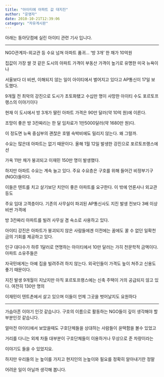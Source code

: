 ```yaml
---
title: "아이티에 아파트 값 대지진"
author: "운영자"
date: 2010-10-21T12:39:06
category: "자유게시판"
---
```


아래는 동아닷컴에 실린 아이티 관련 기사 입니다.

----------------------------------------

NGO관계자-외교관 등 수요 넘쳐 아파트 품귀… ‘방 3개’ 한 채가 10억원

집값이 가장 쌀 것 같은 도시의 아파트 가격이 부동산 가격이 높기로 유명한 미국 뉴욕이나

서울보다 더 비싼, 이해되지 않는 일이 아이티에서 벌어지고 있다고 AP통신이 17일 보도했다.

9개월 전 최악의 강진으로 도시가 초토화됐고 수십만 명이 사망한 아이티 수도 포르토프랭스의 이야기이다

현재 이 도시에서 방 3개가 딸린 아파트 가격은 90만 달러(약 10억 원)에 이른다.

조망이 좋은 방 3칸짜리는 한 달 임차료가 1만5000달러(약 1680만 원)다.

이 정도면 뉴욕 중심부의 괜찮은 호텔 숙박비에도 밀리지 않는다. 왜 그럴까.

수요는 많은데 아파트는 없기 때문이다. 올해 1월 12일 발생한 강진으로 포르토프랭스에선

가옥 11만 채가 붕괴되고 이재민 150만 명이 발생했다.

하지만 아파트 수요는 계속 늘고 있다. 주요 수요층은 구호를 위해 들어간 비정부기구(NGO)들이다.

이들은 텐트를 치고 살기보단 치안이 좋은 아파트를 요구한다. 이 밖에 언론사나 외교관 등도

주요 임대 고객층이다. 기존의 사무실이 파괴된 AP통신사도 지진 발생 전보다 3배 이상 비싼 가격에

방 3칸짜리 아파트를 빌려 사무실 겸 숙소로 사용하고 있다.

아이티 강진은 아파트가 붕괴되지 않은 사람들에겐 이전에는 꿈에도 꿀 수 없던 일확천금의 기회를 제공하고 있다.

인구 대다수가 하루 1달러로 연명하는 아이티에서 10만 달러는 가히 천문학적 금액이다. 아파트 소유주들은

자국민에게는 아예 집을 빌려주려 하지 않는다. 외국인들이 가격도 높이 쳐주고 신용도 좋기 때문이다.

지진 발생 9개월이 지났지만 아직 포르토프랭스에는 신축 주택이 거의 공급되지 않고 있다. 여전히 130만 명의

이재민이 텐트촌에서 살고 있으며 이들이 언제 그곳을 벗어날지도 요원하다

------------------------------------

가슴아픈 이야기 인것 같습니다. 구호의 이름으로 활동하는 NGO들이 깊이 생각해야 할 부분인것 같습니다.

얼마전 아이티에서 보았을때도 구호단체들을 상대하는 사람들이 윤택함을 볼수 있었고

거리를 다니는 외제 차들 대부분이 구호단체들이 이용하거나 무상으로 준 차량이라는

이야기도 들을 수 있었지요.

하지만 우리들의 눈 높이를 가지고 현지인의 눈높이와 필요를 정확히 알아내기란 정말

어려운 일이 아닐까 생각해 봅니다.
